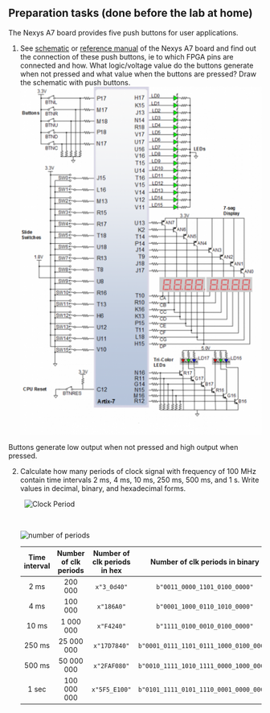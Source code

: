 <a name="preparation"></a>

## Preparation tasks (done before the lab at home)

The Nexys A7 board provides five push buttons for user applications.

1. See [schematic](https://github.com/tomas-fryza/digital-electronics-1/blob/master/docs/nexys-a7-sch.pdf) or [reference manual](https://reference.digilentinc.com/reference/programmable-logic/nexys-a7/reference-manual) of the Nexys A7 board and find out the connection of these push buttons, ie to which FPGA pins are connected and how. What logic/voltage value do the buttons generate when not pressed and what value when the buttons are pressed? Draw the schematic with push buttons.
![Schematic](https://github.com/xzdraz12/digital-electronics-1/blob/main/labs/04-segment/n4r.png)

  Buttons generate low output when not pressed and high output when pressed.


2. Calculate how many periods of clock signal with frequency of 100&nbsp;MHz contain time intervals 2&nbsp;ms, 4&nbsp;ms, 10&nbsp;ms, 250&nbsp;ms, 500&nbsp;ms, and 1&nbsp;s. Write values in decimal, binary, and hexadecimal forms.

   &nbsp;
   ![Clock Period](https://github.com/tomas-fryza/digital-electronics-1/blob/master/labs/06-counter/images/freq.png)

   &nbsp;

   ![number of periods](https://github.com/tomas-fryza/digital-electronics-1/blob/master/labs/06-counter/images/periods.png)
   &nbsp;
   <!--
   https://editor.codecogs.com/
   T_{clk}=\frac{1}{f_{clk}}=
   \textup{number of clk period} = \frac{\textup{time interval}}{T_{clk}}=
   -->

   | **Time interval** | **Number of clk periods** | **Number of clk periods in hex** | **Number of clk periods in binary** |
   | :-: | :-: | :-: | :-: |
   | 2&nbsp;ms | 200 000 | `x"3_0d40"` | `b"0011_0000_1101_0100_0000"` |
   | 4&nbsp;ms | 100 000 | `x"186A0"` | `b"0001_1000_0110_1010_0000"`|
   | 10&nbsp;ms | 1 000 000 | `x"F4240"`| `b"1111_0100_0010_0100_0000"`|
   | 250&nbsp;ms | 25 000 000 | `x"17D7840"`| `b"0001_0111_1101_0111_1000_0100_0000"`|
   | 500&nbsp;ms | 50 000 000 | `x"2FAF080"`| `b"0010_1111_1010_1111_0000_1000_0000"`|
   | 1&nbsp;sec | 100 000 000 | `x"5F5_E100"` | `b"0101_1111_0101_1110_0001_0000_0000"` |

